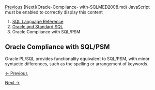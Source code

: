 [Previous](Oracle-Compliance-with-SQLCLI2008.md) [Next](Oracle-Compliance-
with-SQLMED2008.md) JavaScript must be enabled to correctly display this
content

  1. [SQL Language Reference ](index.md)
  2. [ Oracle and Standard SQL](Oracle-and-Standard-SQL.md)
  3. Oracle Compliance with SQL/PSM

## Oracle Compliance with SQL/PSM

Oracle PL/SQL provides functionality equivalent to SQL/PSM, with minor
syntactic differences, such as the spelling or arrangement of keywords.


[← Previous](Oracle-Compliance-with-SQLCLI2008.md)

[Next →](Oracle-Compliance-with-SQLMED2008.md)
